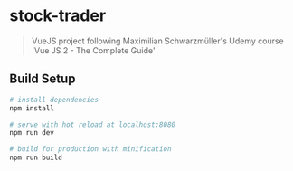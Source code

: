 # stock-trader

> VueJS project following Maximilian Schwarzmüller's Udemy course 'Vue JS 2 - The Complete Guide'

## Build Setup

``` bash
# install dependencies
npm install

# serve with hot reload at localhost:8080
npm run dev

# build for production with minification
npm run build
```

